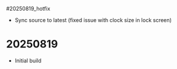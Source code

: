 #20250819_hotfix
- Sync source to latest (fixed issue with clock size in lock screen)

# 20250819
- Initial build
